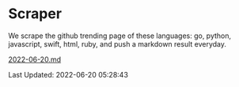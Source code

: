 # Scraper

We scrape the github trending page of these languages: go, python, javascript, swift, html, ruby, and push a markdown result everyday.

[2022-06-20.md](https://github.com/henson/Scraper/blob/master/2022-06-20.md)

Last Updated: 2022-06-20 05:28:43